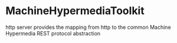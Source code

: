 # MachineHypermediaToolkit
http server provides the mapping from http to the common Machine Hypermedia REST protocol abstraction